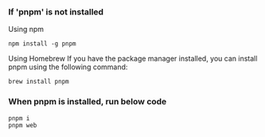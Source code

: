 ### If 'pnpm' is not installed

Using npm
```
npm install -g pnpm
```

Using Homebrew
If you have the package manager installed, you can install pnpm using the following command:
```
brew install pnpm
```


### When pnpm is installed, run below code

```
pnpm i
pnpm web
```
